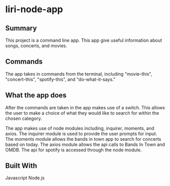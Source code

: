 # liri-node-app

## Summary

This project is a command line app. This app give useful information about songs, concerts, and movies.

## Commands

The app takes in commands from the terminal, including "movie-this", "concert-this", "spotify-this", and "do-what-it-says."

## What the app does

After the commands are taken in the app makes use of a switch. This allows the user to make a choice of what they would like to search for within the chosen category.

The app makes use of node modules including, inquirer, moments, and axios. The inquirer module is used to provide the user prompts for input. The moments module allows the bands in town app to search for concerts based on today. The axios module allows the api calls to Bands In Town and OMDB. The api for spotify is accessed through the node module.

## Built With

Javascript
Node.js

